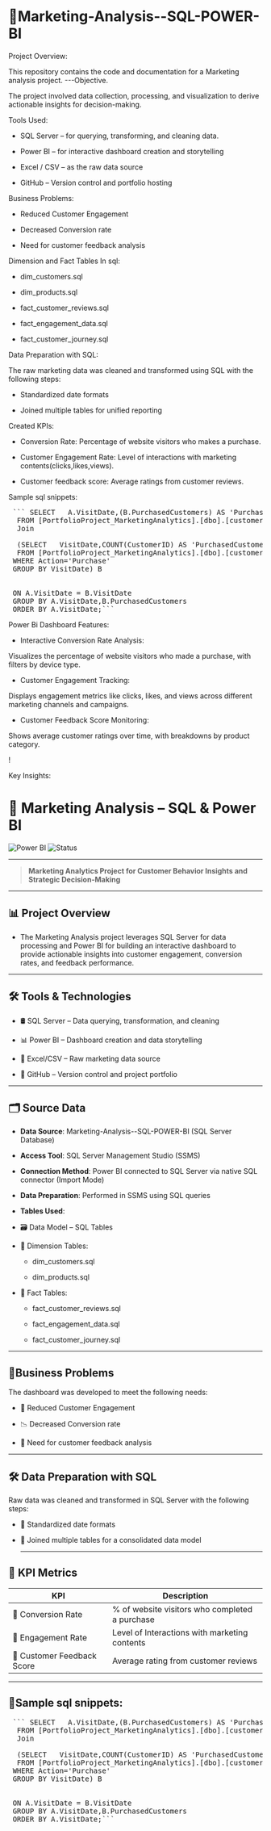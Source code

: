  # 🚀Marketing-Analysis--SQL-POWER-BI
Project Overview:

This repository contains the code and documentation for a Marketing analysis project. 
---Objective. 

The project involved data collection, processing, and visualization to derive actionable insights for decision-making.

Tools Used:

* SQL Server – for querying, transforming, and cleaning data.


* Power BI – for interactive dashboard creation and storytelling


* Excel / CSV – as the raw data source


* GitHub – Version control and portfolio hosting

Business Problems:

* Reduced Customer Engagement

* Decreased Conversion rate

* Need for customer feedback analysis

Dimension and Fact Tables In sql:

* dim_customers.sql

* dim_products.sql

* fact_customer_reviews.sql

* fact_engagement_data.sql

* fact_customer_journey.sql



Data Preparation with SQL:

The raw marketing data was cleaned and transformed using SQL with the following steps:

* Standardized date formats

* Joined multiple tables for unified reporting

Created KPIs:

* Conversion Rate: Percentage of website visitors who makes a purchase.

* Customer Engagement Rate: Level of interactions with marketing contents(clicks,likes,views).

* Customer feedback score: Average ratings from customer reviews.

Sample sql snippets:


<pre> ``` SELECT   A.VisitDate,(B.PurchasedCustomers) AS 'PurchasedCustomers' ,COUNT(CustomerID) AS 'TotalCustomers',round(cast(100*PurchasedCustomers as float)/cast(COUNT(CustomerID) AS float),2) as factor
  FROM [PortfolioProject_MarketingAnalytics].[dbo].[customer_journey] A
  Join
  
  (SELECT   VisitDate,COUNT(CustomerID) AS 'PurchasedCustomers'
  FROM [PortfolioProject_MarketingAnalytics].[dbo].[customer_journey]
 WHERE Action='Purchase'
 GROUP BY VisitDate) B 
 
 
 ON A.VisitDate = B.VisitDate
 GROUP BY A.VisitDate,B.PurchasedCustomers
 ORDER BY A.VisitDate;```</pre> 


 Power Bi Dashboard Features:
 
 * Interactive Conversion Rate Analysis:
 
Visualizes the percentage of website visitors who made a purchase, with filters by device type.

 * Customer Engagement Tracking:

Displays engagement metrics like clicks, likes, and views across different marketing channels and campaigns.

* Customer Feedback Score Monitoring:

Shows average customer ratings over time, with breakdowns by product category.



 !



 Key Insights:




# 🚀 Marketing Analysis – SQL & Power BI

![Power BI](https://img.shields.io/badge/Tool-Power%20BI-yellow?logo=powerbi)
![Status](https://img.shields.io/badge/status-Completed-brightgreen)

---

>**Marketing Analytics Project for Customer Behavior Insights and Strategic Decision-Making**
---

## 📊 Project Overview

- The Marketing Analysis project leverages SQL Server for data processing and Power BI for building an interactive dashboard to provide actionable insights into customer engagement, conversion rates, and feedback performance.
---
## 🛠️ Tools & Technologies

- 🛢️ SQL Server – Data querying, transformation, and cleaning

- 📊 Power BI – Dashboard creation and data storytelling

- 📄 Excel/CSV – Raw marketing data source

- 🧬 GitHub – Version control and project portfolio

---
## 🗂️ Source Data
- **Data Source**: Marketing-Analysis--SQL-POWER-BI (SQL Server Database)
  
- **Access Tool**: SQL Server Management Studio (SSMS)

- **Connection Method**: Power BI connected to SQL Server via native SQL connector (Import Mode)

- **Data Preparation**: Performed in SSMS using SQL queries

- **Tables Used**:
-  🗃️ Data Model – SQL Tables
  
- 📁 Dimension Tables:
  
  
  - dim_customers.sql

  - dim_products.sql

- 📁 Fact Tables:   
  
    
  -  fact_customer_reviews.sql

  - fact_engagement_data.sql

  - fact_customer_journey.sql



---
## 🧾Business Problems


The dashboard was developed to meet the following needs:

- 🔻  Reduced Customer Engagement


- 📉 Decreased Conversion rate

- 💬 Need for customer feedback analysis



---
 
##  🛠️ Data Preparation with SQL

Raw data was cleaned and transformed in SQL Server with the following steps:

- 📅 Standardized date formats

- 🔗 Joined multiple tables for a consolidated data model

  ---


## 🔑 KPI Metrics



| KPI                                  | Description                                   |
|------------------|-----------------------------------------------|
| 🔁 Conversion Rate    | % of website visitors who completed a purchase|
| 🎯  Engagement Rate  | Level of Interactions with marketing contents                             |
| 🌟 Customer Feedback Score | Average rating from customer reviews              |


---

## 🧾Sample sql snippets:


<pre> ``` SELECT   A.VisitDate,(B.PurchasedCustomers) AS 'PurchasedCustomers' ,COUNT(CustomerID) AS 'TotalCustomers',round(cast(100*PurchasedCustomers as float)/cast(COUNT(CustomerID) AS float),2) as factor
  FROM [PortfolioProject_MarketingAnalytics].[dbo].[customer_journey] A
  Join
  
  (SELECT   VisitDate,COUNT(CustomerID) AS 'PurchasedCustomers'
  FROM [PortfolioProject_MarketingAnalytics].[dbo].[customer_journey]
 WHERE Action='Purchase'
 GROUP BY VisitDate) B 
 
 
 ON A.VisitDate = B.VisitDate
 GROUP BY A.VisitDate,B.PurchasedCustomers
 ORDER BY A.VisitDate;```</pre> 


  




